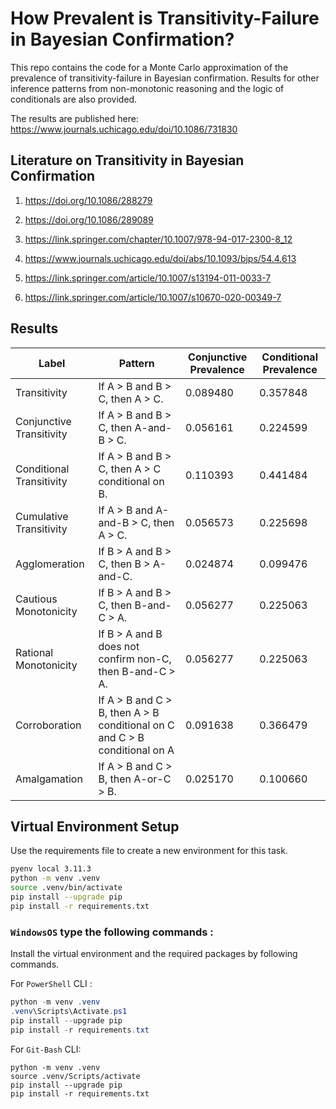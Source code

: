 # How Prevalent is Transitivity-Failure in Bayesian Confirmation?

This repo contains the code for a Monte Carlo approximation of the prevalence of transitivity-failure in Bayesian confirmation. Results for other inference patterns from non-monotonic reasoning and the logic of conditionals are also provided. 

The results are published here: https://www.journals.uchicago.edu/doi/10.1086/731830

## Literature on Transitivity in Bayesian Confirmation

1. https://doi.org/10.1086/288279 

2. https://doi.org/10.1086/289089 

3. https://link.springer.com/chapter/10.1007/978-94-017-2300-8_12

4. https://www.journals.uchicago.edu/doi/abs/10.1093/bjps/54.4.613

5. https://link.springer.com/article/10.1007/s13194-011-0033-7

6. https://link.springer.com/article/10.1007/s10670-020-00349-7

## Results

<table id="T_2c408">
  <thead>
    <tr>
      <th id="T_2c408_level0_col0" class="col_heading level0 col0" >Label</th>
      <th id="T_2c408_level0_col1" class="col_heading level0 col1" >Pattern</th>
      <th id="T_2c408_level0_col2" class="col_heading level0 col2" >Conjunctive Prevalence</th>
      <th id="T_2c408_level0_col3" class="col_heading level0 col3" >Conditional Prevalence</th>
    </tr>
  </thead>
  <tbody>
    <tr>
      <td id="T_2c408_row0_col0" class="data row0 col0" >Transitivity</td>
      <td id="T_2c408_row0_col1" class="data row0 col1" >If A > B and B > C, then A > C.</td>
      <td id="T_2c408_row0_col2" class="data row0 col2" >0.089480</td>
      <td id="T_2c408_row0_col3" class="data row0 col3" >0.357848</td>
    </tr>
    <tr>
      <td id="T_2c408_row1_col0" class="data row1 col0" >Conjunctive Transitivity</td>
      <td id="T_2c408_row1_col1" class="data row1 col1" >If A > B and B > C, then A-and-B > C.</td>
      <td id="T_2c408_row1_col2" class="data row1 col2" >0.056161</td>
      <td id="T_2c408_row1_col3" class="data row1 col3" >0.224599</td>
    </tr>
    <tr>
      <td id="T_2c408_row2_col0" class="data row2 col0" >Conditional Transitivity</td>
      <td id="T_2c408_row2_col1" class="data row2 col1" >If A > B and B > C, then A > C conditional on B.</td>
      <td id="T_2c408_row2_col2" class="data row2 col2" >0.110393</td>
      <td id="T_2c408_row2_col3" class="data row2 col3" >0.441484</td>
    </tr>
    <tr>
      <td id="T_2c408_row3_col0" class="data row3 col0" >Cumulative Transitivity</td>
      <td id="T_2c408_row3_col1" class="data row3 col1" >If A > B and A-and-B > C, then A > C.</td>
      <td id="T_2c408_row3_col2" class="data row3 col2" >0.056573</td>
      <td id="T_2c408_row3_col3" class="data row3 col3" >0.225698</td>
    </tr>
    <tr>
      <td id="T_2c408_row4_col0" class="data row4 col0" >Agglomeration</td>
      <td id="T_2c408_row4_col1" class="data row4 col1" >If B > A and B > C, then B > A-and-C.</td>
      <td id="T_2c408_row4_col2" class="data row4 col2" >0.024874</td>
      <td id="T_2c408_row4_col3" class="data row4 col3" >0.099476</td>
    </tr>
    <tr>
      <td id="T_2c408_row5_col0" class="data row5 col0" >Cautious Monotonicity</td>
      <td id="T_2c408_row5_col1" class="data row5 col1" >If B > A and B > C, then B-and-C > A.</td>
      <td id="T_2c408_row5_col2" class="data row5 col2" >0.056277</td>
      <td id="T_2c408_row5_col3" class="data row5 col3" >0.225063</td>
    </tr>
    <tr>
      <td id="T_2c408_row6_col0" class="data row6 col0" >Rational Monotonicity</td>
      <td id="T_2c408_row6_col1" class="data row6 col1" >If B > A and B does not confirm non-C, then B-and-C > A.</td>
      <td id="T_2c408_row6_col2" class="data row6 col2" >0.056277</td>
      <td id="T_2c408_row6_col3" class="data row6 col3" >0.225063</td>
    </tr>
    <tr>
      <td id="T_2c408_row7_col0" class="data row7 col0" >Corroboration</td>
      <td id="T_2c408_row7_col1" class="data row7 col1" >If A > B and C > B, then A > B conditional on C and C > B conditional on A</td>
      <td id="T_2c408_row7_col2" class="data row7 col2" >0.091638</td>
      <td id="T_2c408_row7_col3" class="data row7 col3" >0.366479</td>
    </tr>
    <tr>
      <td id="T_2c408_row8_col0" class="data row8 col0" >Amalgamation</td>
      <td id="T_2c408_row8_col1" class="data row8 col1" >If A > B and C > B, then A-or-C > B.</td>
      <td id="T_2c408_row8_col2" class="data row8 col2" >0.025170</td>
      <td id="T_2c408_row8_col3" class="data row8 col3" >0.100660</td>
    </tr>
  </tbody>
</table>

## Virtual Environment Setup

Use the requirements file to create a new environment for this task. 

```Bash
pyenv local 3.11.3
python -m venv .venv
source .venv/bin/activate
pip install --upgrade pip
pip install -r requirements.txt
```

### **`WindowsOS`** type the following commands :

Install the virtual environment and the required packages by following commands.

For `PowerShell` CLI :

```PowerShell
python -m venv .venv
.venv\Scripts\Activate.ps1
pip install --upgrade pip
pip install -r requirements.txt
```

For `Git-Bash` CLI:

```
python -m venv .venv
source .venv/Scripts/activate
pip install --upgrade pip
pip install -r requirements.txt
```